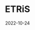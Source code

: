 ---
# Leave the homepage title empty to use the site title
title: ETRiS
date: 2022-10-24
type: landing

sections:
  - block: hero
    content:
      title: |
        European Tsunami Risk Service
      image:
        filename: welcome.jpg
      text: |       
        ETRiS is a DDSS (Data, Data products, Services, and Software) service for tsunami risk. This service is part of the candidate Thematic Core Service for tsunami and is integrated into the Integrated Core Service Data Portal of the European Plate Observing System (EPOS). The primary objective of this service is virtual access provision for DDSS for tsunami vulnerability and risk components.
  
  - block: collection
    content:
      title: Latest News
      subtitle:
      text:
      count: 5
      filters:
        author: ''
        category: ''
        exclude_featured: false
        publication_type: ''
        tag: ''
      offset: 0
      order: desc
      page_type: post
    design:
      view: card
      columns: '1'
  
  - block: markdown
    content:
      title:
      subtitle: ''
      text:
    design:
      columns: '1'
      background:
        image: 
          filename: coders.jpg
          filters:
            brightness: 1
          parallax: false
          position: center
          size: cover
          text_color_light: true
      spacing:
        padding: ['20px', '0', '20px', '0']
      css_class: fullscreen
  
  - block: markdown
    content:
      title:
      subtitle:
      text: |
        {{% cta cta_link="./people/" cta_text="Meet the team →" %}}
    design:
      columns: '1'
---